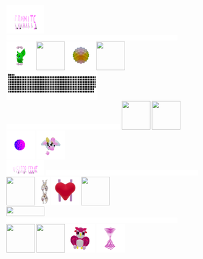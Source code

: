
<div>
    <div display="inline-block">
        <img src="./assets/commits.svg"    width="100px"  height="75px"/>
        <img src="./assets/400.png"        width="450px"  height="15px"/>
        <img src="./assets/grimLeaper.gif" width="75px"   height="75px"/>
        <img src="./assets/rattata.gif"    width="75px"   height="75px"/>
        <img src="./assets/poke.gif"       width="75px"   height="75px"/>
        <img src="./assets/butterfree.gif" width="75px"   height="75px"/>
    </div>
    <div display ="inline-block">
        <img src= "contributions.svg"       width="240px" height="75px" />
        <img src="./assets/400.png"         width="300px"  height="15px"/>
        <img src="./assets/purugly.gif"     width="75px"   height="75px"/>
        <img src="./assets/fidgetToy.gif"   width="75px"  height="75px"/>
        <img src="./assets/virus.gif"        width="75px"   height="75px"/>
        <img src="./assets/milkers.gif"     width="75px"   height="75px"/>
    </div>
    <div display="inline-block">
        <img src="./assets/visitorCount.svg" width="100px" height="40px"/> 
        <img src="./assets/400.png"         width="400px"  height="15px"/>
        <img src="./assets/flowerGarden.gif"  width="75px" height="75px"/>
        <img src="./assets/gene.gif"        width="35px"   height="75px"/>
        <img src="./assets/heart.gif"   width="75px"   height="75px"/>
        <img src="./assets/growlithe.gif"   width="75px"   height="75px"/>
    </div>
        <div display="inline-block">
        <img src="https://profile-counter.glitch.me/mollybeach/count.svg" width="100px"  height="25px"/>
        <img src="./assets/400.png"        width="450px"  height="15px"/>
        <img src="./assets/mandelbrot.gif"  width="75px"  height="75px"/>
        <img src="./assets/horseSea.gif"    width="75px"   height="75px"/>
        <img src="./assets/owl.gif"         width="75px"   height="75px"/>
        <img src="./assets/zap.gif"         width="75px"   height="75px"/>
    </div>
</div>

